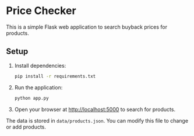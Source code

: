 # Price Checker

This is a simple Flask web application to search buyback prices for products.

## Setup

1. Install dependencies:
   ```bash
   pip install -r requirements.txt
   ```
2. Run the application:
   ```bash
   python app.py
   ```
3. Open your browser at [http://localhost:5000](http://localhost:5000) to search for products.

The data is stored in `data/products.json`. You can modify this file to change or add products.
